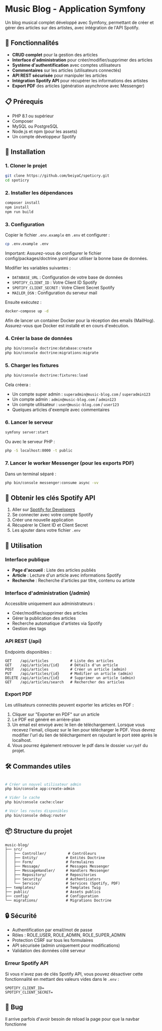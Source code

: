 # Music Blog - Application Symfony

Un blog musical complet développé avec Symfony, permettant de créer et gérer des articles sur des artistes, avec intégration de l'API Spotify.

## 🎵 Fonctionnalités

- **CRUD complet** pour la gestion des articles
- **Interface d'administration** pour créer/modifier/supprimer des articles
- **Système d'authentification** avec comptes utilisateurs
- **Commentaires** sur les articles (utilisateurs connectés)
- **API REST sécurisée** pour manipuler les articles
- **Intégration Spotify API** pour récupérer les informations des artistes
- **Export PDF** des articles (génération asynchrone avec Messenger)

## 📋 Prérequis

- PHP 8.1 ou supérieur
- Composer
- MySQL ou PostgreSQL
- Node.js et npm (pour les assets)
- Un compte développeur Spotify

## 🚀 Installation

### 1. Cloner le projet

```bash
git clone https://github.com/beiyaC/spoticry.git
cd spoticry
```

### 2. Installer les dépendances

```bash
composer install
npm install
npm run build
```

### 3. Configuration

Copier le fichier `.env.example` en `.env` et configurer :

```bash
cp .env.example .env
```

Important: Assurez-vous de configurer le fichier config/packages/doctrine.yaml pour utiliser la bonne base de données.

Modifier les variables suivantes :
- `DATABASE_URL` : Configuration de votre base de données
- `SPOTIFY_CLIENT_ID` : Votre Client ID Spotify
- `SPOTIFY_CLIENT_SECRET` : Votre Client Secret Spotify
- `MAILER_DSN` : Configuration du serveur mail

Ensuite exécutez :

```bash
docker-compose up -d
```
Afin de lancer un container Docker pour la réception des emails (MailHog). Assurez-vous que Docker est installé et en cours d'exécution.

### 4. Créer la base de données

```bash
php bin/console doctrine:database:create
php bin/console doctrine:migrations:migrate
```

### 5. Charger les fixtures

```bash
php bin/console doctrine:fixtures:load
```

Cela créera :
- Un compte super admin : `superadmin@music-blog.com` / `superadmin123`
- Un compte admin : `admin@music-blog.com` / `admin123`
- Un compte utilisateur : `user@music-blog.com` / `user123`
- Quelques articles d'exemple avec commentaires

### 6. Lancer le serveur

```bash
symfony server:start
```

Ou avec le serveur PHP :

```bash
php -S localhost:8000 -t public
```

### 7. Lancer le worker Messenger (pour les exports PDF)

Dans un terminal séparé :

```bash
php bin/console messenger:consume async -vv
```

## 🔑 Obtenir les clés Spotify API

1. Aller sur [Spotify for Developers](https://developer.spotify.com/dashboard)
2. Se connecter avec votre compte Spotify
3. Créer une nouvelle application
4. Récupérer le Client ID et Client Secret
5. Les ajouter dans votre fichier `.env`

## 📱 Utilisation

### Interface publique

- **Page d'accueil** : Liste des articles publiés
- **Article** : Lecture d'un article avec informations Spotify
- **Recherche** : Recherche d'articles par titre, contenu ou artiste

### Interface d'administration (/admin)

Accessible uniquement aux administrateurs :
- Créer/modifier/supprimer des articles
- Gérer la publication des articles
- Recherche automatique d'artistes via Spotify
- Gestion des tags

### API REST (/api)

Endpoints disponibles :

```
GET    /api/articles          # Liste des articles
GET    /api/articles/{id}     # Détails d'un article
POST   /api/articles          # Créer un article (admin)
PUT    /api/articles/{id}     # Modifier un article (admin)
DELETE /api/articles/{id}     # Supprimer un article (admin)
GET    /api/articles/search   # Rechercher des articles
```

### Export PDF

Les utilisateurs connectés peuvent exporter les articles en PDF :
1. Cliquer sur "Exporter en PDF" sur un article
2. Le PDF est généré en arrière-plan
3. Un email est envoyé avec le lien de téléchargement. Lorsque vous recevez l'email, cliquez sur le lien pour télécharger le PDF.
Vous devrez modifier l'url du lien de téléchargement en rajoutant le port `8000` après le localhost.
4. Vous pourrez également retrouver le pdf dans le dossier `var/pdf` du projet.

## 🛠️ Commandes utiles

```bash

# Créer un nouvel utilisateur admin
php bin/console app:create-admin

# Vider le cache
php bin/console cache:clear

# Voir les routes disponibles
php bin/console debug:router
```

## 📦 Structure du projet

```
music-blog/
├── src/
│   ├── Controller/          # Contrôleurs
│   ├── Entity/             # Entités Doctrine
│   ├── Form/               # Formulaires
│   ├── Message/            # Messages Messenger
│   ├── MessageHandler/     # Handlers Messenger
│   ├── Repository/         # Repositories
│   ├── Security/           # Authenticators
│   └── Service/            # Services (Spotify, PDF)
├── templates/              # Templates Twig
├── public/                 # Assets publics
├── config/                 # Configuration
└── migrations/             # Migrations Doctrine
```

## 🔒 Sécurité

- Authentification par email/mot de passe
- Rôles : ROLE_USER, ROLE_ADMIN, ROLE_SUPER_ADMIN
- Protection CSRF sur tous les formulaires
- API sécurisée (admin uniquement pour modifications)
- Validation des données côté serveur

### Erreur Spotify API

Si vous n'avez pas de clés Spotify API, vous pouvez désactiver cette fonctionnalité en mettant des valeurs vides dans le `.env` :

```
SPOTIFY_CLIENT_ID=
SPOTIFY_CLIENT_SECRET=
```

## 🤯 Bug

Il arrive parfois d'avoir besoin de reload la page pour que la navbar fonctionne
